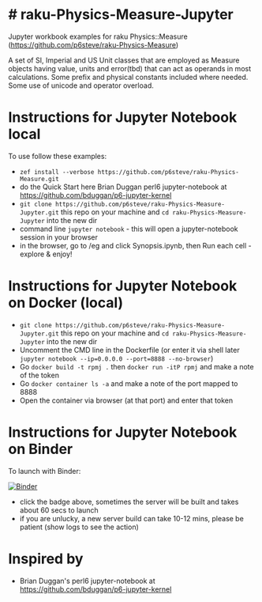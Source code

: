 # # raku-Physics-Measure-Jupyter
Jupyter workbook examples for raku Physics::Measure (https://github.com/p6steve/raku-Physics-Measure)

A set of SI, Imperial and US Unit classes that are employed as Measure objects having value, units and error(tbd) that can act as operands in most calculations. Some prefix and physical constants included where needed. Some use of unicode and operator overload.

# Instructions for Jupyter Notebook local
To use follow these examples:
- ```zef install --verbose https://github.com/p6steve/raku-Physics-Measure.git```
- do the Quick Start here Brian Duggan perl6 jupyter-notebook at <https://github.com/bduggan/p6-jupyter-kernel>
- ```git clone https://github.com/p6steve/raku-Physics-Measure-Jupyter.git``` this repo on your machine and ```cd raku-Physics-Measure-Jupyter``` into the new dir
- command line ```jupyter notebook``` - this will open a jupyter-notebook session in your browser
- in the browser, go to /eg and click Synopsis.ipynb, then Run each cell - explore & enjoy!

# Instructions for Jupyter Notebook on Docker (local)
- ```git clone https://github.com/p6steve/raku-Physics-Measure-Jupyter.git``` this repo on your machine and ```cd raku-Physics-Measure-Jupyter``` into the new dir
- Uncomment the CMD line in the Dockerfile (or enter it via shell later ```jupyter notebook --ip=0.0.0.0 --port=8888 --no-browser```)
- Go ```docker build -t rpmj .``` then ```docker run -itP rpmj``` and make a note of the token
- Go ```docker container ls -a``` and make a note of the port mapped to 8888
- Open the container via browser (at that port) and enter that token

# Instructions for Jupyter Notebook on Binder
To launch with Binder:

[![Binder](https://mybinder.org/badge_logo.svg)](https://mybinder.org/v2/gh/p6steve/raku-Physics-Measure-Jupyter/HEAD)

- click the badge above, sometimes the server will be built and takes about 60 secs to launch
- if you are unlucky, a new server build can take 10-12 mins, please be patient (show logs to see the action)

# Inspired by
* Brian Duggan's perl6 jupyter-notebook at <https://github.com/bduggan/p6-jupyter-kernel>
